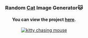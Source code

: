 <div align="center">

### Random [Cat](https://youtu.be/HHRCcp17IWk) Image Generator🐱

#### You can view the project [here](https://isbendiyarovanezrin.github.io/Perla "Click me!😻").

[![kitty chasing mouse](https://i.postimg.cc/cJVY2Zy8/kitty-chasing-mouse.jpg "One cat just leads to another.  — Ernest Hemingway")](https://youtu.be/kEPfM3jSoBw)

</div>
